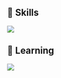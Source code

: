## 💼 Skills
  <a href="https://skillicons.dev">
    <img src="https://skillicons.dev/icons?i=ae,ai,ps,bash,css,discord,docker,figma,git,github,html,linux,lua,mongodb,powershell,pr,python,replit,scala,sqlite,visualstudio,vscode,twitter,postgresql,svelte" />
  </a>
</p>

## 📜 Learning

  <a href="https://skillicons.dev">
    <img src="https://skillicons.dev/icons?i=ruby,dart,go,rust" />
  </a>
</p>

